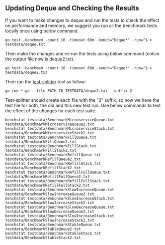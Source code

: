 ## Updating Deque and Checking the Results

If you want to make changes to deque and run the tests to check the effect on performance and memory,
we suggest you run all the benchmark tests locally once using below command.

```
go test -benchmem -count 10 -timeout 60m -bench="Deque*" -run=^$ > testdata/deque.txt
```

Then make the changes and re-run the tests using below command (notice the output file now is deque2.txt).

```
go test -benchmem -count 10 -timeout 60m -bench="Deque*" -run=^$ > testdata/deque2.txt
```

Then run the [test-splitter](https://github.com/ef-ds/tools/tree/master/testsplitter) tool as follow:

```
go run *.go --file PATH_TO_TESTDATA/deque2.txt --suffix 2
```

Test-splitter should create each file with the "2" suffix, so now we have the test file for both, the old and this new
test run. Use below commands to test the effect of the changes for each test suite.

```
benchstat testdata/BenchmarkMicroserviceQueue.txt testdata/BenchmarkMicroserviceQueue2.txt
benchstat testdata/BenchmarkMicroserviceStack.txt testdata/BenchmarkMicroserviceStack2.txt
benchstat testdata/BenchmarkFillQueue.txt testdata/BenchmarkFillQueue2.txt
benchstat testdata/BenchmarkFillStack.txt testdata/BenchmarkFillStack2.txt
benchstat testdata/BenchmarkRefillQueue.txt testdata/BenchmarkRefillQueue2.txt
benchstat testdata/BenchmarkRefillStack.txt testdata/BenchmarkRefillStack2.txt
benchstat testdata/BenchmarkRefillFullQueue.txt testdata/BenchmarkRefillFullQueue2.txt
benchstat testdata/BenchmarkRefillFullStack.txt testdata/BenchmarkRefillFullStack2.txt
benchstat testdata/BenchmarkSlowIncreaseQueue.txt testdata/BenchmarkSlowIncreaseQueue2.txt
benchstat testdata/BenchmarkSlowIncreaseStack.txt testdata/BenchmarkSlowIncreaseStack2.txt
benchstat testdata/BenchmarkSlowDecreaseQueue.txt testdata/BenchmarkSlowDecreaseQueue2.txt
benchstat testdata/BenchmarkSlowIncreaseStack.txt testdata/BenchmarkSlowIncreaseStack2.txt
benchstat testdata/BenchmarkStableQueue.txt testdata/BenchmarkStableQueue2.txt
benchstat testdata/BenchmarkStableStack.txt testdata/BenchmarkStableStack2.txt
```
